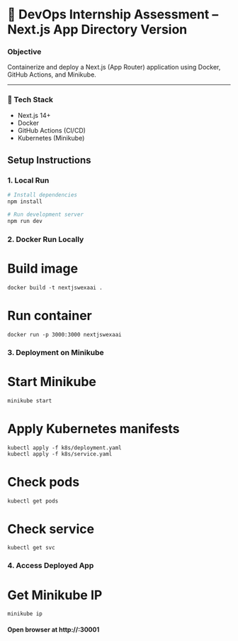 # 🚀 DevOps Internship Assessment – Next.js App Directory Version

### Objective
Containerize and deploy a Next.js (App Router) application using Docker, GitHub Actions, and Minikube.

---

### 🧠 Tech Stack
- Next.js 14+
- Docker
- GitHub Actions (CI/CD)
- Kubernetes (Minikube)



## Setup Instructions

### 1. Local Run

```bash
# Install dependencies
npm install

# Run development server
npm run dev
```

### 2. Docker Run Locally

# Build image
```
docker build -t nextjswexaai .
```
# Run container
```
docker run -p 3000:3000 nextjswexaai
``` 

### 3. Deployment on Minikube
# Start Minikube
```
minikube start
```

# Apply Kubernetes manifests
```
kubectl apply -f k8s/deployment.yaml
kubectl apply -f k8s/service.yaml
``` 
# Check pods
```
kubectl get pods
``` 
# Check service
```
kubectl get svc
``` 

### 4. Access Deployed App

# Get Minikube IP
```
minikube ip
```
#### Open browser at http://<minikube-ip>:30001
